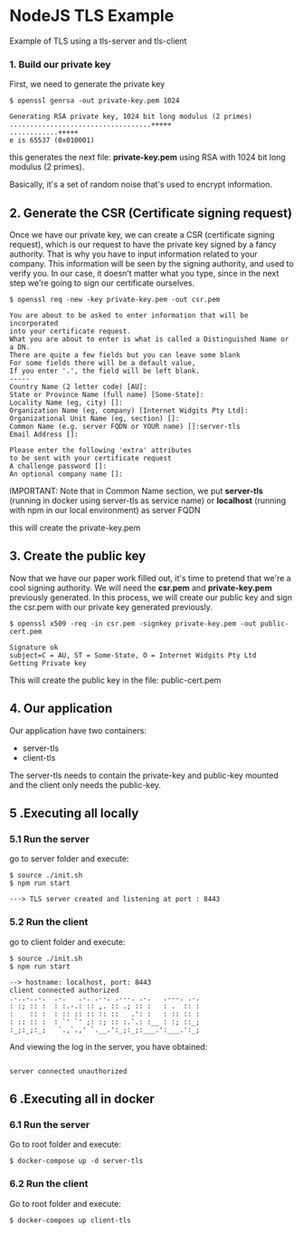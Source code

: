 # NodeJS TLS Example

Example of TLS using a tls-server and tls-client

### 1. Build our private key

First, we need to generate the private key

```shell
$ openssl genrsa -out private-key.pem 1024

Generating RSA private key, 1024 bit long modulus (2 primes)
...................................+++++
............+++++
e is 65537 (0x010001)
```

this generates the next file: __private-key.pem__ using RSA with 1024 bit long modulus (2 primes).

Basically, it's a set of random noise that's used to encrypt information.

## 2. Generate the CSR (Certificate signing request)

Once we have our private key, we can create a CSR (certificate signing request), which is our request to have the private key signed by a fancy authority. That is why you have to input information related to your company. This information will be seen by the signing authority, and used to verify you. In our case, it doesn’t matter what you type, since in the next step we're going to sign our certificate ourselves.

```shell
$ openssl req -new -key private-key.pem -out csr.pem

You are about to be asked to enter information that will be incorporated
into your certificate request.
What you are about to enter is what is called a Distinguished Name or a DN.
There are quite a few fields but you can leave some blank
For some fields there will be a default value,
If you enter '.', the field will be left blank.
-----
Country Name (2 letter code) [AU]:
State or Province Name (full name) [Some-State]:
Locality Name (eg, city) []:
Organization Name (eg, company) [Internet Widgits Pty Ltd]:
Organizational Unit Name (eg, section) []:
Common Name (e.g. server FQDN or YOUR name) []:server-tls
Email Address []:

Please enter the following 'extra' attributes
to be sent with your certificate request
A challenge password []:
An optional company name []:
```

IMPORTANT: Note that in Common Name section, we put __server-tls__ (running in docker using server-tls as service name) or __localhost__ (running with npm in our local environment) as server FQDN 

this will create the private-key.pem

## 3. Create the public key

Now that we have our paper work filled out, it's time to pretend that we're a cool signing authority.
We will need the __csr.pem__ and __private-key.pem__ previously generated. In this process, we will create our public key
and sign the csr.pem with our private key generated previously.

```shell
$ openssl x509 -req -in csr.pem -signkey private-key.pem -out public-cert.pem

Signature ok
subject=C = AU, ST = Some-State, O = Internet Widgits Pty Ltd
Getting Private key
```

This will create the public key in the file: public-cert.pem

## 4. Our application

Our application have two containers:

- server-tls
- client-tls

The server-tls needs to contain the private-key and public-key mounted and the client only needs the public-key.

## 5 .Executing all locally

### 5.1 Run the server

go to server folder and execute:

```shell
$ source ./init.sh
$ npm run start

---> TLS server created and listening at port : 8443
```

### 5.2 Run the client

go to client folder and execute:

```shell
$ source ./init.sh
$ npm run start

--> hostname: localhost, port: 8443
client connected authorized
.-..-..-.  .-.   .-. .--. .---. .-.   .---. .-.
: :; :: :  : :.-.: :: ,. :: .; :: :   : .  :: :
:    :: :  : :: :: :: :: ::   .': :   : :: :: :
: :: :: :  : `' `' ;: :; :: :.`.: :__ : :; ::_;
:_;:_;:_;   `.,`.,' `.__.':_;:_;:___.':___.':_;
```

And viewing the log in the server, you have obtained:

```shell

server connected unauthorized
```

## 6 .Executing all in docker

### 6.1 Run the server

Go to root folder and execute:

```shell
$ docker-compose up -d server-tls
```

### 6.2 Run the client

Go to root folder and execute:

```shell
$ docker-compoes up client-tls
```
